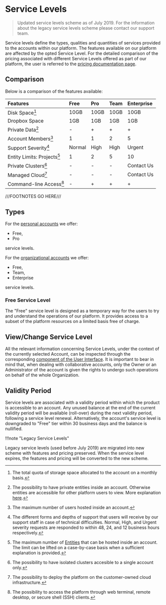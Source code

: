 # Service Levels

> Updated service levels scheme as of July 2019. For the information about the legacy service levels scheme please contact our support team.

Service levels define the types, qualities and quantities of services provided to the accounts within our platform. The features available on our platform are affected by the opted Service Level. For the detailed comparison of the pricing associated with different Service Levels offered as part of our platform, the user is referred to the [pricing documentation page](../pricing/service-levels.md). 

## Comparison

 Below is a comparison of the features available:

| Features                         | Free                  | Pro            | Team           | Enterprise     |
| :-------------                   | :-----------          | :------------- | :------------- | :------------- |
| Disk Space[^1]                   | 10GB                  | 10GB           | 10GB           | 10GB           |
| Dropbox Space                    | 1GB                   | 1GB            | 1GB            | 1GB            |
| Private Data[^2]                 | -                     | +              | +              | +              |
| Account Members[^3]              | 1                     | 1              | 2              | 5              |
| Support Severity[^4]             | Normal                | High           | High           | Urgent         |
| Entity Limits: Projects[^5]      | 1                     | 2              | 5              | 10             |
| Private Clusters[^6]             | -                     | -              | -              | Contact Us     |
| Managed Cloud[^7]                | -                     | -              | -              | Contact Us     |
| Command-line Access[^8]          | -                     | +              | +              | +              |


[^1]: The total quota of storage space allocated to the account on a monthly basis.

[^2]: The possibility to have private entities inside an account. Otherwise entities are accessible for other platform users to view. More explanation [here](../collaboration/sharing/access-levels.md).

[^3]: The maximum number of users hosted inside an account.

[^4]: The different forms and depths of support that users will receive by our support staff in case of technical difficulties. Normal, High, and Urgent severity requests are responded to within 48, 24, and 12 business hours respectively.

[^5]: The maximum number of [Entities](../entities-general/overview.md) that can be hosted inside an account. The limit can be lifted on a case-by-case basis when a sufficient explanation is provided.

[^6]: The possibility to have isolated clusters accesible to a single account only.

[^7]: The possibility to deploy the platform on the customer-owned cloud infrastructure.

[^8]: The possibility to access the platform through web terminal, remote desktop, or secure shell (SSH) clients.

///FOOTNOTES GO HERE///


## Types

For the [personal accounts](overview.md#personal-accounts) we offer:
 
 - Free,
 - Pro
 
 service levels. 
 
 For the [organizational accounts](overview.md#personal-accounts) we offer:
  
 - Free, 
 - Team,
 - Enterprise 

service levels.
 
### Free Service Level
 
 The "Free" service level is designed as a temporary way for the users to try and understand the operations of our platform. It provides access to a subset of the platform resources on a limited basis free of charge.

## View/Change Service Level

All the relevant information concerning Service Levels, under the context of the currently selected Account, can be inspected through the corresponding [component of the User Interface](ui/service-level.md). It is important to bear in mind that, when dealing with collaborative accounts, only the Owner or an Administrator of the account is given the rights to undergo such operations on behalf of the whole Organization. 

## Validity Period

Service levels are associated with a validity period within which the product is accessible to an account.
Any unused balance at the end of the current validity period will be available (roll-over) during the next validity period, following a service level renewal. Alternatively, the account's service level is downgraded to "Free" tier within 30 business days and the balance is nullified.

!!!note "Legacy Service Levels"

Legacy service levels (used before July 2019) are migrated into new scheme with features and pricing preserved. When the service level expires, the features and pricing will be converted to the new scheme.
